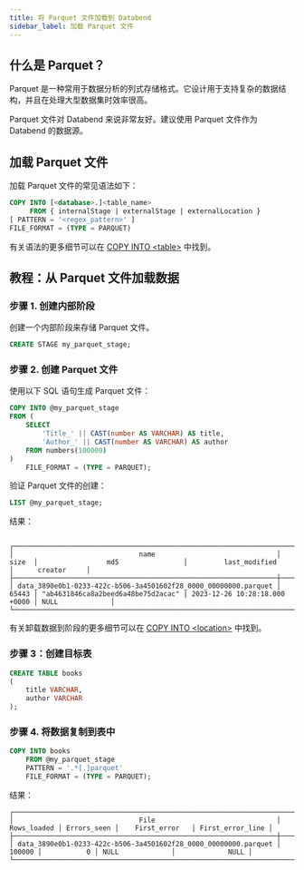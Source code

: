 ```yaml
---
title: 将 Parquet 文件加载到 Databend
sidebar_label: 加载 Parquet 文件
---
```


## 什么是 Parquet？

Parquet 是一种常用于数据分析的列式存储格式。它设计用于支持复杂的数据结构，并且在处理大型数据集时效率很高。

Parquet 文件对 Databend 来说非常友好。建议使用 Parquet 文件作为 Databend 的数据源。

## 加载 Parquet 文件

加载 Parquet 文件的常见语法如下：

```sql
COPY INTO [<database>.]<table_name>
     FROM { internalStage | externalStage | externalLocation }
[ PATTERN = '<regex_pattern>' ]
FILE_FORMAT = (TYPE = PARQUET)
```

有关语法的更多细节可以在 [COPY INTO <table\>](/sql/sql-commands/dml/dml-copy-into-table) 中找到。

## 教程：从 Parquet 文件加载数据

### 步骤 1. 创建内部阶段

创建一个内部阶段来存储 Parquet 文件。
```sql
CREATE STAGE my_parquet_stage;
```

### 步骤 2. 创建 Parquet 文件

使用以下 SQL 语句生成 Parquet 文件：
```sql
COPY INTO @my_parquet_stage 
FROM (
    SELECT 
        'Title_' || CAST(number AS VARCHAR) AS title,
        'Author_' || CAST(number AS VARCHAR) AS author
    FROM numbers(100000)
)
    FILE_FORMAT = (TYPE = PARQUET);
```

验证 Parquet 文件的创建：
```sql
LIST @my_parquet_stage;
```

结果：
```text

┌──────────────────────────────────────────────────────────────────────────────────────────────────────────────────────────────────────────────────────────────────┐
│                               name                              │  size  │                 md5                │         last_modified         │      creator     │
├─────────────────────────────────────────────────────────────────┼────────┼────────────────────────────────────┼───────────────────────────────┼──────────────────┤
│ data_3890e0b1-0233-422c-b506-3a4501602f28_0000_00000000.parquet │  65443 │ "ab4631846ca8a2beed6a48be75d2acac" │ 2023-12-26 10:28:18.000 +0000 │ NULL             │
└──────────────────────────────────────────────────────────────────────────────────────────────────────────────────────────────────────────────────────────────────┘
```

有关卸载数据到阶段的更多细节可以在 [COPY INTO <location\>](/sql/sql-commands/dml/dml-copy-into-location) 中找到。


### 步骤 3：创建目标表

```sql
CREATE TABLE books
(
    title VARCHAR,
    author VARCHAR
);
```

### 步骤 4. 将数据复制到表中

```sql
COPY INTO books
    FROM @my_parquet_stage
    PATTERN = '.*[.]parquet'
    FILE_FORMAT = (TYPE = PARQUET); 
```

结果：
```text
┌───────────────────────────────────────────────────────────────────────────────────────────────────────────────────────────────────┐
│                               File                              │ Rows_loaded │ Errors_seen │    First_error   │ First_error_line │
├─────────────────────────────────────────────────────────────────┼─────────────┼─────────────┼──────────────────┼──────────────────┤
│ data_3890e0b1-0233-422c-b506-3a4501602f28_0000_00000000.parquet │      100000 │           0 │ NULL             │             NULL │
└───────────────────────────────────────────────────────────────────────────────────────────────────────────────────────────────────┘
```